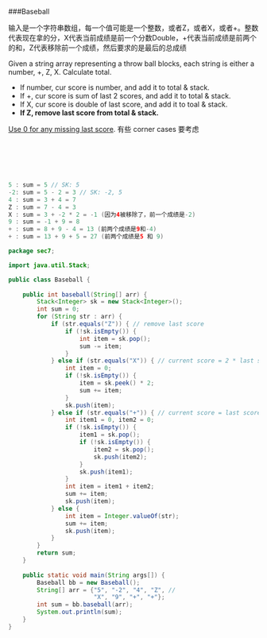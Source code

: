 ###Baseball

输入是一个字符串数组，每一个值可能是一个整数，或者Z，或者X，或者+。整数代表现在拿的分，X代表当前成绩是前一个分数Double，+代表当前成绩是前两个的和，Z代表移除前一个成绩，然后要求的是最后的总成绩

Given a string array representing a throw ball blocks, each string is either a number, +, Z, X. Calculate total. 

* If number, cur score is number, and add it to total & stack. 
* If +, cur score is sum of last 2 scores, and add it to total & stack.  
* If X, cur score is double of last score, and add it to toal & stack.
* **If Z, remove last score from total & stack.**

<u>Use 0 for any missing last score</u>. 有些 corner cases 要考虑


​				
​			
​		
​	

```java
5 : sum = 5 // SK: 5
-2: sum = 5 - 2 = 3 // SK: -2, 5
4 : sum = 3 + 4 = 7
Z : sum = 7 - 4 = 3
X : sum = 3 + -2 * 2 = -1 (因为4被移除了，前一个成绩是-2)
9 : sum = -1 + 9 = 8
+ : sum = 8 + 9 - 4 = 13 (前两个成绩是9和-4)
+ : sum = 13 + 9 + 5 = 27 (前两个成绩是5 和 9)
```

```java
package sec7;

import java.util.Stack;

public class Baseball {
	
	public int baseball(String[] arr) {
        Stack<Integer> sk = new Stack<Integer>();
        int sum = 0;
        for (String str : arr) {
            if (str.equals("Z")) { // remove last score
                if (!sk.isEmpty()) {
                    int item = sk.pop();
                    sum -= item;
                }
            } else if (str.equals("X")) { // current score = 2 * last score
                int item = 0;
                if (!sk.isEmpty()) {
                    item = sk.peek() * 2;
                    sum += item;
                } 
                sk.push(item); 
            } else if (str.equals("+")) { // current score = last score + last 2nd score
                int item1 = 0, item2 = 0;
                if (!sk.isEmpty()) {
                    item1 = sk.pop();
                    if (!sk.isEmpty()) {
                        item2 = sk.pop();
                        sk.push(item2);
                    }
                    sk.push(item1);
                }
                int item = item1 + item2;
                sum += item;
                sk.push(item);
            } else {
                int item = Integer.valueOf(str);
                sum += item;
                sk.push(item);
            }
        }
        return sum;
    }
	
	public static void main(String args[]) {
		Baseball bb = new Baseball();
		String[] arr = {"5", "-2", "4", "Z", //
						"X", "9", "+", "+"};
		int sum = bb.baseball(arr);
		System.out.println(sum);
	}
}
```

